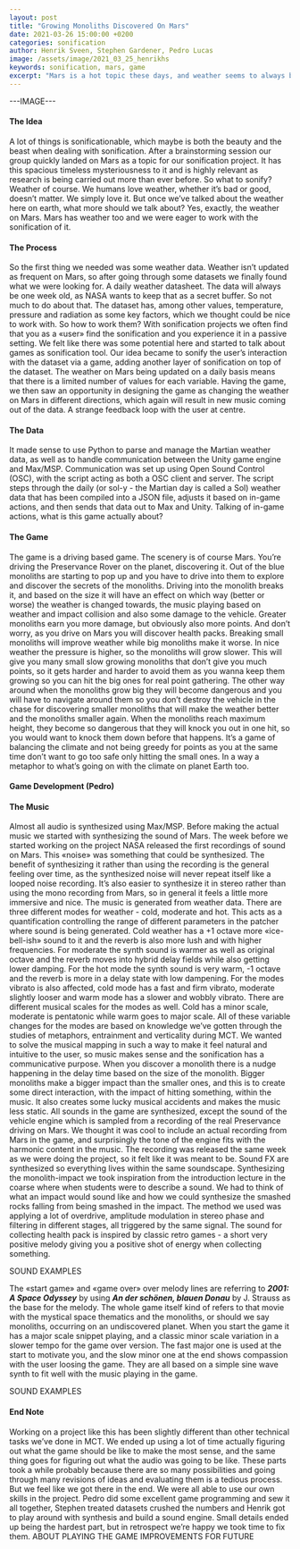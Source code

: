 ```yaml
---
layout: post
title: "Growing Monoliths Discovered On Mars"
date: 2021-03-26 15:00:00 +0200
categories: sonification
author: Henrik Sveen, Stephen Gardener, Pedro Lucas
image: /assets/image/2021_03_25_henrikhs
keywords: sonification, mars, game
excerpt: "Mars is a hot topic these days, and weather seems to always be a hot topic too. So how about making a project with both? We ended up gamifying the weather on Mars by discovirng the musical potential it may have."
---
```

---IMAGE---

#### The Idea
A lot of things is sonificationable, which maybe is both the beauty and the beast when dealing with sonification. After a brainstorming session our group quickly landed on Mars as a topic for our sonification project. It has this spacious timeless mysteriousness to it and is highly relevant as research is being carried out more than ever before. So what to sonify? Weather of course. We humans love weather, whether it’s bad or good, doesn’t matter. We simply love it. But once we’ve talked about the weather here on earth, what more should we talk about? Yes, exactly, the weather on Mars. Mars has weather too and we were eager to work with the sonification of it.

#### The Process
So the first thing we needed was some weather data. Weather isn’t updated as frequent on Mars, so after going through some datasets we finally found what we were looking for. A daily weather datasheet. The data will always be one week old, as NASA wants to keep that as a secret buffer. So not much to do about that. The dataset has, among other values, temperature, pressure and radiation as some key factors, which we thought could be nice to work with.
So how to work them? With sonification projects we often find that you as a «user» find the sonification and you experience it in a passive setting. We felt like there was some potential here and started to talk about games as sonification tool. Our idea became to sonify the user’s interaction with the dataset via a game, adding another layer of sonification on top of the dataset. The weather on Mars being updated on a daily basis means that there is a limited number of values for each variable. Having the game, we then saw an opportunity in designing the game as changing the weather on Mars in different directions, which again will result in new music coming out of the data. A strange feedback loop with the user at centre.

#### The Data
It made sense to use Python to parse and manage the Martian weather data, as well as to handle communication between the Unity game engine and Max/MSP. 
Communication was set up using Open Sound Control (OSC), with the script acting as both a OSC client and server. The script steps through the daily (or sol-y - the Martian day is called a Sol) weather data that has been compiled into a JSON file, adjusts it based on in-game actions, and then sends that data out to Max and Unity. Talking of in-game actions, what is this game actually about?

#### The Game
The game is a driving based game. The scenery is of course Mars. You’re driving the Preservance Rover on the planet, discovering it. Out of the blue monoliths are starting to pop up and you have to drive into them to explore and discover the secrets of the monoliths. Driving into the monolith breaks it, and based on the size it will have an effect on which way (better or worse) the weather is changed towards, the music playing based on weather and impact collision and also some damage to the vehicle. Greater monoliths earn you more damage, but obviously also more points. And don’t worry, as you drive on Mars you will discover health packs. Breaking small monoliths will improve weather while big monoliths make it worse. In nice weather the pressure is higher, so the monoliths will grow slower. This will give you many small slow growing monoliths that don’t give you much points, so it gets harder and harder to avoid them as you wanna keep them growing so you can hit the big ones for real point gathering. The other way around when the monoliths grow big they will become dangerous and you will have to navigate around them so you don’t destroy the vehicle in the chase for discovering smaller monoliths that will make the weather better and the monoliths smaller again. When the monoliths reach maximum height, they become so dangerous that they will knock you out in one hit, so you would want to knock them down before that happens. It’s a game of balancing the climate and not being greedy for points as you at the same time don’t want to go too safe only hitting the small ones. In a way a metaphor to what’s going on with the climate on planet Earth too.

#### Game Development (Pedro)


#### The Music
Almost all audio is synthesized using Max/MSP. Before making the actual music we started with synthesizing the sound of Mars. The week before we started working on the project NASA released the first recordings of sound on Mars. This «noise» was something that could be synthesized. The benefit of synthesizing it rather than using the recording is the general feeling over time, as the synthesized noise will never repeat itself like a looped noise recording. It’s also easier to synthesize it in stereo rather than using the mono recording from Mars, so in general it feels a little more immersive and nice.
The music is generated from weather data. There are three different modes for weather - cold, moderate and hot. This acts as a quantification controlling the range of different parameters in the patcher where sound is being generated. Cold weather has a +1 octave more «ice-bell-ish» sound to it and the reverb is also more lush and with higher frequencies. For moderate the synth sound is warmer as well as original octave and the reverb moves into hybrid delay fields while also getting lower damping. For the hot mode the synth sound is very warm, -1 octave and the reverb is more in a delay state with low dampening. For the modes vibrato is also affected, cold mode has a fast and firm vibrato, moderate slightly looser and warm mode has a slower and wobbly vibrato. There are different musical scales for the modes as well. Cold has a minor scale, moderate is pentatonic while warm goes to major scale. All of these variable changes for the modes are based on knowledge we’ve gotten through the studies of metaphors, entrainment and verticality during MCT. We wanted to solve the musical mapping in such a way to make it feel natural and intuitive to the user, so music makes sense and the sonification has a communicative purpose.
When you discover a monolith there is a nudge happening in the delay time based on the size of the monolith. Bigger monoliths make a bigger impact than the smaller ones, and this is to create some direct interaction, with the impact of hitting something, within the music. It also creates some lucky musical accidents and makes the music less static.
All sounds in the game are synthesized, except the sound of the vehicle engine which is sampled from a recording of the real Preservance driving on Mars. We thought it was cool to include an actual recording from Mars in the game, and surprisingly the tone of the engine fits with the harmonic content in the music. The recording was released the same week as we were doing the project, so it felt like it was meant to be. Sound FX are synthesized so everything lives within the same soundscape. Synthesizing the monolith-impact we took inspiration from the introduction lecture in the coarse where when students were to describe a sound. We had to think of what an impact would sound like and how we could synthesize the smashed rocks falling from being smashed in the impact. The method we used was applying a lot of overdrive, amplitude modulation in stereo phase and filtering in different stages, all triggered by the same signal.
The sound for collecting health pack is inspired by classic retro games - a short very positive melody giving you a positive shot of energy when collecting something.

SOUND EXAMPLES

The «start game» and «game over» over melody lines are referring to ***2001: A Space Odyssey*** by using ***An der schönen, blauen Donau*** by J. Strauss as the base for the melody. The whole game itself kind of refers to that movie with the mystical space thematics and the monoliths, or should we say monoliths, occurring on an undiscovered planet. When you start the game it has a major scale snippet playing, and a classic minor scale variation in a slower tempo for the game over version. The fast major one is used at the start to motivate you, and the slow minor one at the end shows compassion with the user loosing the game. They are all based on a simple sine wave synth to fit well with the music playing in the game.

SOUND EXAMPLES

#### End Note
Working on a project like this has been slightly different than other technical tasks we’ve done in MCT. We ended up using a lot of time actually figuring out what the game should be like to make the most sense, and the same thing goes for figuring out what the audio was going to be like. These parts took a while probably because there are so many possibilities and going through many revisions of ideas and evaluating them is a tedious process. But we feel like we got there in the end. We were all able to use our own skills in the project. Pedro did some excellent game programming and sew it all together, Stephen treated datasets crushed the numbers and Henrik got to play around with synthesis and build a sound engine. Small details ended up being the hardest part, but in retrospect we’re happy we took time to fix them.
ABOUT PLAYING THE GAME
IMPROVEMENTS FOR FUTURE
